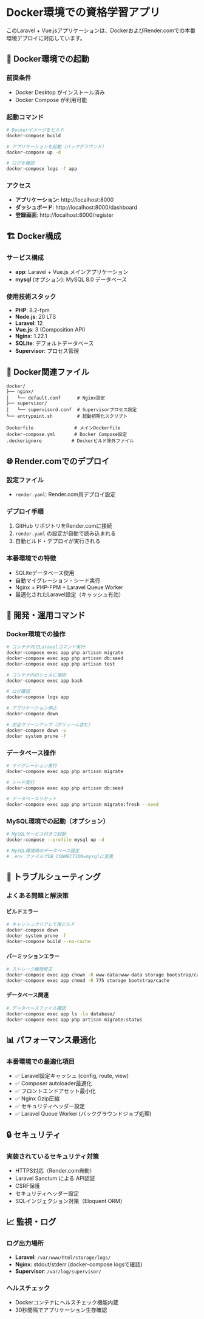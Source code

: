# Docker環境での資格学習アプリ

このLaravel + Vue.jsアプリケーションは、DockerおよびRender.comでの本番環境デプロイに対応しています。

## 🚀 Docker環境での起動

### 前提条件
- Docker Desktop がインストール済み
- Docker Compose が利用可能

### 起動コマンド

```bash
# Dockerイメージをビルド
docker-compose build

# アプリケーションを起動（バックグラウンド）
docker-compose up -d

# ログを確認
docker-compose logs -f app
```

### アクセス

- **アプリケーション**: http://localhost:8000
- **ダッシュボード**: http://localhost:8000/dashboard
- **登録画面**: http://localhost:8000/register

## 🏗️ Docker構成

### サービス構成
- **app**: Laravel + Vue.js メインアプリケーション
- **mysql** (オプション): MySQL 8.0 データベース

### 使用技術スタック
- **PHP**: 8.2-fpm
- **Node.js**: 20 LTS
- **Laravel**: 12
- **Vue.js**: 3 (Composition API)
- **Nginx**: 1.22.1
- **SQLite**: デフォルトデータベース
- **Supervisor**: プロセス管理

## 📁 Docker関連ファイル

```
docker/
├── nginx/
│   └── default.conf      # Nginx設定
├── supervisor/
│   └── supervisord.conf  # Supervisorプロセス設定
└── entrypoint.sh         # 起動初期化スクリプト

Dockerfile               # メインDockerfile
docker-compose.yml       # Docker Compose設定
.dockerignore           # Dockerビルド除外ファイル
```

## 🌐 Render.comでのデプロイ

### 設定ファイル
- `render.yaml`: Render.com用デプロイ設定

### デプロイ手順
1. GitHub リポジトリをRender.comに接続
2. `render.yaml` の設定が自動で読み込まれる
3. 自動ビルド・デプロイが実行される

### 本番環境での特徴
- SQLiteデータベース使用
- 自動マイグレーション・シード実行
- Nginx + PHP-FPM + Laravel Queue Worker
- 最適化されたLaravel設定（キャッシュ有効）

## 🔧 開発・運用コマンド

### Docker環境での操作

```bash
# コンテナ内でLaravelコマンド実行
docker-compose exec app php artisan migrate
docker-compose exec app php artisan db:seed
docker-compose exec app php artisan test

# コンテナ内のシェルに接続
docker-compose exec app bash

# ログ確認
docker-compose logs app

# アプリケーション停止
docker-compose down

# 完全クリーンアップ（ボリューム含む）
docker-compose down -v
docker system prune -f
```

### データベース操作

```bash
# マイグレーション実行
docker-compose exec app php artisan migrate

# シード実行
docker-compose exec app php artisan db:seed

# データベースリセット
docker-compose exec app php artisan migrate:fresh --seed
```

### MySQL環境での起動（オプション）

```bash
# MySQLサービス付きで起動
docker-compose --profile mysql up -d

# MySQL環境用のデータベース設定
# .env ファイルでDB_CONNECTION=mysqlに変更
```

## 🚨 トラブルシューティング

### よくある問題と解決策

#### ビルドエラー
```bash
# キャッシュクリアして再ビルド
docker-compose down
docker system prune -f
docker-compose build --no-cache
```

#### パーミッションエラー
```bash
# ストレージ権限修正
docker-compose exec app chown -R www-data:www-data storage bootstrap/cache
docker-compose exec app chmod -R 775 storage bootstrap/cache
```

#### データベース関連
```bash
# データベースファイル確認
docker-compose exec app ls -la database/
docker-compose exec app php artisan migrate:status
```

## 📊 パフォーマンス最適化

### 本番環境での最適化項目
- ✅ Laravel設定キャッシュ (config, route, view)
- ✅ Composer autoloader最適化
- ✅ フロントエンドアセット最小化
- ✅ Nginx Gzip圧縮
- ✅ セキュリティヘッダー設定
- ✅ Laravel Queue Worker (バックグラウンドジョブ処理)

## 🔒 セキュリティ

### 実装されているセキュリティ対策
- HTTPS対応（Render.com自動）
- Laravel Sanctum による API認証
- CSRF保護
- セキュリティヘッダー設定
- SQLインジェクション対策（Eloquent ORM）

## 📈 監視・ログ

### ログ出力場所
- **Laravel**: `/var/www/html/storage/logs/`
- **Nginx**: stdout/stderr (docker-compose logsで確認)
- **Supervisor**: `/var/log/supervisor/`

### ヘルスチェック
- Dockerコンテナにヘルスチェック機能内蔵
- 30秒間隔でアプリケーション生存確認